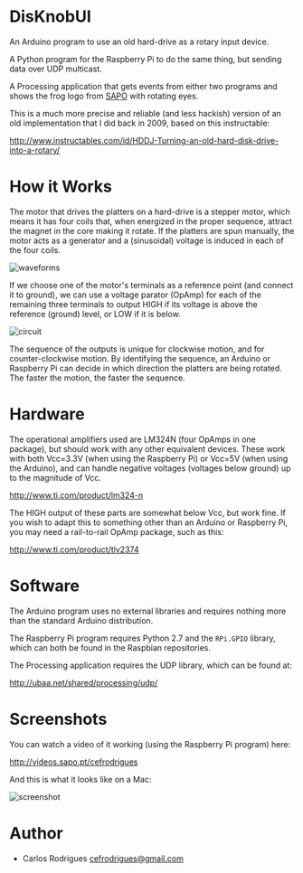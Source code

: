 DisKnobUI
=========

An Arduino program to use an old hard-drive as a rotary input device.

A Python program for the Raspberry Pi to do the same thing, but sending data over UDP multicast.

A Processing application that gets events from either two programs and shows the frog logo from [SAPO](http://www.sapo.pt) with rotating eyes.

This is a much more precise and reliable (and less hackish) version of an old implementation that I did back in 2009, based on this instructable:

  http://www.instructables.com/id/HDDJ-Turning-an-old-hard-disk-drive-into-a-rotary/


How it Works
============

The motor that drives the platters on a hard-drive is a stepper motor, which means it has four coils that, when energized in the proper sequence, attract the magnet in the core making it rotate. If the platters are spun manually, the motor acts as a generator and a (sinusoidal) voltage is induced in each of the four coils.

![waveforms](https://raw.github.com/carlosefr/DisKnobUI/master/waveforms.png)

If we choose one of the motor's terminals as a reference point (and connect it to ground), we can use a voltage parator (OpAmp) for each of the remaining three terminals to output HIGH if its voltage is above the reference (ground) level, or LOW if it is below.

![circuit](https://raw.github.com/carlosefr/DisKnobUI/master/circuit.png)

The sequence of the outputs is unique for clockwise motion, and for counter-clockwise motion. By identifying the sequence, an Arduino or Raspberry Pi can decide in which direction the platters are being rotated. The faster the motion, the faster the sequence.


Hardware
========

The operational amplifiers used are LM324N (four OpAmps in one package), but should work with any other equivalent devices. These work with both Vcc=3.3V (when using the Raspberry Pi) or Vcc=5V (when using the Arduino), and can handle negative voltages (voltages below ground) up to the magnitude of Vcc.

  http://www.ti.com/product/lm324-n

The HIGH output of these parts are somewhat below Vcc, but work fine. If you wish to adapt this to something other than an Arduino or Raspberry Pi, you may need a rail-to-rail OpAmp package, such as this:

  http://www.ti.com/product/tlv2374

Software
========

The Arduino program uses no external libraries and requires nothing more than the standard Arduino distribution.

The Raspberry Pi program requires Python 2.7 and the ```RPi.GPIO``` library, which can both be found in the Raspbian repositories.

The Processing application requires the UDP library, which can be found at:

  http://ubaa.net/shared/processing/udp/

Screenshots
===========

You can watch a video of it working (using the Raspberry Pi program) here:

  http://videos.sapo.pt/cefrodrigues

And this is what it looks like on a Mac:

![screenshot](https://raw.github.com/carlosefr/DisKnobUI/master/screenshot.png)

Author
======

* Carlos Rodrigues <cefrodrigues@gmail.com>
